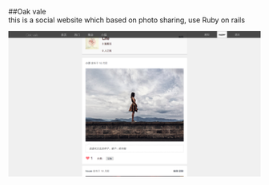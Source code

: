 ##Oak vale  
this is a social website which based on photo sharing,  use Ruby on rails 

![oak vale](app/assets/images/oak-vale.png)
